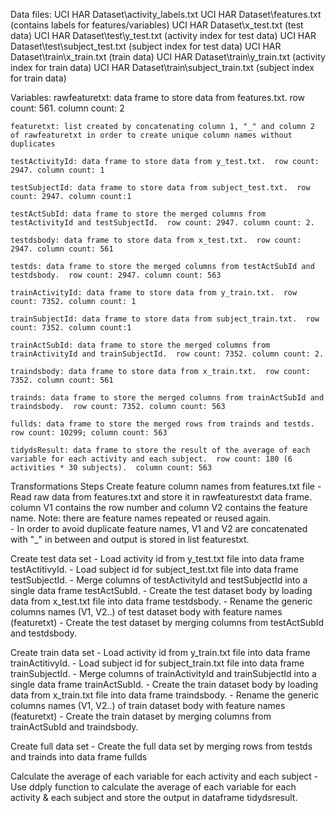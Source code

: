 Data files:
	UCI HAR Dataset\activity_labels.txt
	UCI HAR Dataset\features.txt  (contains labels for features/variables)
	UCI HAR Dataset\x_test.txt (test data)
	UCI HAR Dataset\test\y_test.txt (activity index for test data)
	UCI HAR Dataset\test\subject_test.txt (subject index for test data)
	UCI HAR Dataset\train\x_train.txt (train data)
	UCI HAR Dataset\train\y_train.txt (activity index for train data)
	UCI HAR Dataset\train\subject_train.txt (subject index for train data)

Variables:
	rawfeaturetxt: data frame to store data from features.txt.  row count: 561. column count: 2
	
	featuretxt: list created by concatenating column 1, "_" and column 2 of rawfeaturetxt in order to create unique column names without duplicates
	
	testActivityId: data frame to store data from y_test.txt.  row count: 2947. column count: 1
	
	testSubjectId: data frame to store data from subject_test.txt.  row count: 2947. column count:1
	
	testActSubId: data frame to store the merged columns from testActivityId and testSubjectId.  row count: 2947. column count: 2.
	
	testdsbody: data frame to store data from x_test.txt.  row count: 2947. column count: 561
	
	testds: data frame to store the merged columns from testActSubId and testdsbody.  row count: 2947. column count: 563
	
	trainActivityId: data frame to store data from y_train.txt.  row count: 7352. column count: 1
	
	trainSubjectId: data frame to store data from subject_train.txt.  row count: 7352. column count:1
	
	trainActSubId: data frame to store the merged columns from trainActivityId and trainSubjectId.  row count: 7352. column count: 2.
	
	traindsbody: data frame to store data from x_train.txt.  row count: 7352. column count: 561
	
	trainds: data frame to store the merged columns from trainActSubId and traindsbody.  row count: 7352. column count: 563
	
	fullds: data frame to store the merged rows from trainds and testds.  row count: 10299; column count: 563
	
	tidydsResult: data frame to store the result of the average of each variable for each activity and each subject.  row count: 180 (6 activities * 30 subjects).  column count: 563
	
Transformations  Steps
Create feature column names from features.txt file
	- Read raw data from features.txt and store it in rawfeaturestxt data frame.  column V1 contains the row number and column V2 contains the feature name.  Note: there are feature names repeated or reused again.   
	- In order to avoid duplicate feature names, V1 and V2 are concatenated with "_" in between and output is stored in list featurestxt. 

Create test data set
	- Load activity id from  y_test.txt file into data frame testActitivyId.
	- Load subject id for subject_test.txt file into data frame testSubjectId.
	- Merge columns of testActivityId and testSubjectId into a single data frame testActSubId.
	- Create the test dataset body by loading data from x_test.txt file into data frame testdsbody.
	- Rename the generic columns names (V1, V2..) of test dataset body with feature names (featuretxt)
	- Create the test dataset by merging columns from testActSubId and testdsbody.

Create train data set
	- Load activity id from  y_train.txt file into data frame trainActitivyId.
	- Load subject id for subject_train.txt file into data frame trainSubjectId.
	- Merge columns of trainActivityId and trainSubjectId into a single data frame trainActSubId.
	- Create the train dataset body by loading data from x_train.txt file into data frame traindsbody.
	- Rename the generic columns names (V1, V2..) of train dataset body with feature names (featuretxt)
	- Create the train dataset by merging columns from trainActSubId and traindsbody.
	

Create full data set
	- Create the full data set by merging rows from testds and trainds into data frame fullds

Calculate the average of each variable for each activity and each subject
	- Use ddply function to calculate the average of each variable for each activity & each subject and store the output in dataframe tidydsresult.

